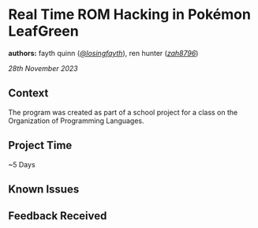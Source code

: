 # Real Time ROM Hacking in Pokémon LeafGreen
**authors:** fayth quinn ([*@losingfayth*](https://github.com/losingfayth)), ren hunter ([*zah8796*](https://github.com/zah8796))

*28th November 2023*

## Context
The program was created as part of a school project for a class on the Organization of Programming Languages.

## Project Time
~5 Days

## Known Issues

## Feedback Received